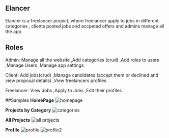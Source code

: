 ## Elancer

Elancer is a freelancer project, where freelancer apply to jobs in different categories , clients posted jobs and accpeted offers and admins manage all the app

## Roles

Admin: 
 Manage all the website
 ,Add categories (crud)
 ,Add roles to users
 ,Manage Users
 ,Manage app settings

Client:
 Add jobs(crud)
 ,Manage candidates (accept them or declined and view proposal details)
 ,View freelancers profiles

Freelancer:
 View Jobs
 ,Apply to Jobs
 ,Edit their profiles



##Samples
**HomePage**
![homepage](https://user-images.githubusercontent.com/97096516/202249551-bfb5c694-02b1-4647-8e1b-c5daa5229574.png)


**Projects by Category**
![categories](https://user-images.githubusercontent.com/97096516/202251948-95902f1e-41ff-4a76-894c-81d984fba2f2.png)

**All Projects**
![all projects](https://user-images.githubusercontent.com/97096516/202252547-4b14573c-a6a1-454a-8ce1-afd329ae4279.png)

**Profile**
![profile](https://user-images.githubusercontent.com/97096516/202253095-afc5ab59-acd7-4e80-894e-97deee86bd30.png)
![profile2](https://user-images.githubusercontent.com/97096516/202253209-e8ceda92-9916-4fcb-ab2d-e4e82a9f3da2.png)






